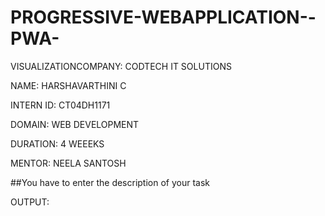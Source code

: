 # PROGRESSIVE-WEBAPPLICATION--PWA-

VISUALIZATIONCOMPANY: CODTECH IT SOLUTIONS

NAME: HARSHAVARTHINI C

INTERN ID: CT04DH1171

DOMAIN: WEB DEVELOPMENT

DURATION: 4 WEEEKS

MENTOR: NEELA SANTOSH

##You have to enter the description of your task

OUTPUT:
